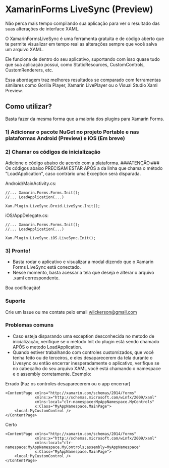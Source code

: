 # XamarinForms LiveSync (Preview)

Não perca mais tempo compilando sua aplicação para ver o resultado das suas alterações de interface XAML.

O XamarinFormsLiveSync é uma ferramenta gratuita e de código aberto que te permite visualizar em tempo real as alterações sempre que você salva um arquivo XAML.

Ele funciona de dentro do seu aplicativo, suportando com isso quase tudo que sua aplicação possui, como StaticResources, CustomControls, CustomRenderers, etc.

Essa abordagem traz melhores resultados se comparado com ferramentas similares como Gorilla Player, Xamarin LivePlayer ou o Visual Studio Xaml Preview.

## Como utilizar? ##

Basta fazer da mesma forma que a maioria dos plugins para Xamarin Forms.

### 1) Adicionar o pacote NuGet no projeto Portable e nas plataformas Android (Preview) e iOS (Em breve) ###

### 2) Chamar os códigos de inicialização ###

Adicione o código abaixo de acordo com a plataforma. 
###ATENÇÂO:### Os códigos abaixo PRECISAM ESTAR APÓS a da linha que chama o método "LoadApplication", caso contrário uma Exception será disparada.

Android/MainActivity.cs:
 
```
//... Xamarin.Forms.Forms.Init();
//... LoadApplication(...)

Xam.Plugin.LiveSync.Droid.LiveSync.Init();
```

iOS/AppDelegate.cs:

```
//... Xamarin.Forms.Forms.Init();
//... LoadApplication(...)

Xam.Plugin.LiveSync.iOS.LiveSync.Init();
```

### 3) Pronto! ###
- Basta rodar o aplicativo e visualizar a modal dizendo que o Xamarin Forms LiveSync está conectado.
- Nesse momento, basta acessar a tela que deseja e alterar o arquivo .xaml correspondente.

Boa codificação!

### Suporte ###
Crie um Issue ou me contate pelo email
[wilckerson@gmail.com](mailto:wilckerson@gmail.com)

### Problemas comuns ###

- Caso esteja disparando uma exception desconhecida no metodo de inicialização, verifique se o metodo Init do plugin está sendo chamado APÓS o metodo LoadApplication.
- Quando estiver trabalhando com controles customizados, que você tenha feito ou de terceiros, e eles desaparecerem da tela durante o Livesync ou então encerrar inesperadamente o aplicativo, verifique se no cabeçalho do seu arquivo XAML você está chamando o namespace e o assembly corretamente. Exemplo:

Errado (Faz os controles desaparecerem ou o app encerrar)
```
<ContentPage xmlns="http://xamarin.com/schemas/2014/forms"
             xmlns:x="http://schemas.microsoft.com/winfx/2009/xaml"
             xmlns:local="clr-namespace:MyAppNamespace.MyControls"              
             x:Class="MyAppNamespace.MainPage">
    <local:MyCustomControl />
</ContentPage>
```

Certo
```
<ContentPage xmlns="http://xamarin.com/schemas/2014/forms"
             xmlns:x="http://schemas.microsoft.com/winfx/2009/xaml"
             xmlns:local="clr-namespace:MyAppNamespace.MyControls;assembly=MyAppNamespace"              
             x:Class="MyAppNamespace.MainPage">
    <local:MyCustomControl />
</ContentPage>
```
